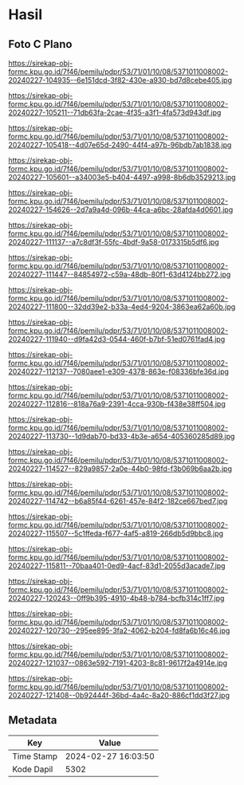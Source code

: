 # Hasil

## Foto C Plano

https://sirekap-obj-formc.kpu.go.id/7f46/pemilu/pdpr/53/71/01/10/08/5371011008002-20240227-104935--6e151dcd-3f82-430e-a930-bd7d8cebe405.jpg

https://sirekap-obj-formc.kpu.go.id/7f46/pemilu/pdpr/53/71/01/10/08/5371011008002-20240227-105211--71db63fa-2cae-4f35-a3f1-4fa573d943df.jpg

https://sirekap-obj-formc.kpu.go.id/7f46/pemilu/pdpr/53/71/01/10/08/5371011008002-20240227-105418--4d07e65d-2490-44f4-a97b-96bdb7ab1838.jpg

https://sirekap-obj-formc.kpu.go.id/7f46/pemilu/pdpr/53/71/01/10/08/5371011008002-20240227-105601--a34003e5-b404-4497-a998-8b6db3529213.jpg

https://sirekap-obj-formc.kpu.go.id/7f46/pemilu/pdpr/53/71/01/10/08/5371011008002-20240227-154626--2d7a9a4d-096b-44ca-a6bc-28afda4d0601.jpg

https://sirekap-obj-formc.kpu.go.id/7f46/pemilu/pdpr/53/71/01/10/08/5371011008002-20240227-111137--a7c8df3f-55fc-4bdf-9a58-0173315b5df6.jpg

https://sirekap-obj-formc.kpu.go.id/7f46/pemilu/pdpr/53/71/01/10/08/5371011008002-20240227-111447--84854972-c59a-48db-80f1-63d4124bb272.jpg

https://sirekap-obj-formc.kpu.go.id/7f46/pemilu/pdpr/53/71/01/10/08/5371011008002-20240227-111800--32dd39e2-b33a-4ed4-9204-3863ea62a60b.jpg

https://sirekap-obj-formc.kpu.go.id/7f46/pemilu/pdpr/53/71/01/10/08/5371011008002-20240227-111940--d9fa42d3-0544-460f-b7bf-51ed0761fad4.jpg

https://sirekap-obj-formc.kpu.go.id/7f46/pemilu/pdpr/53/71/01/10/08/5371011008002-20240227-112137--7080aee1-e309-4378-863e-f08336bfe36d.jpg

https://sirekap-obj-formc.kpu.go.id/7f46/pemilu/pdpr/53/71/01/10/08/5371011008002-20240227-112816--818a76a9-2391-4cca-930b-f438e38ff504.jpg

https://sirekap-obj-formc.kpu.go.id/7f46/pemilu/pdpr/53/71/01/10/08/5371011008002-20240227-113730--1d9dab70-bd33-4b3e-a654-405360285d89.jpg

https://sirekap-obj-formc.kpu.go.id/7f46/pemilu/pdpr/53/71/01/10/08/5371011008002-20240227-114527--829a9857-2a0e-44b0-98fd-f3b069b6aa2b.jpg

https://sirekap-obj-formc.kpu.go.id/7f46/pemilu/pdpr/53/71/01/10/08/5371011008002-20240227-114742--b6a85f44-6261-457e-84f2-182ce667bed7.jpg

https://sirekap-obj-formc.kpu.go.id/7f46/pemilu/pdpr/53/71/01/10/08/5371011008002-20240227-115507--5c1ffeda-f677-4af5-a819-266db5d9bbc8.jpg

https://sirekap-obj-formc.kpu.go.id/7f46/pemilu/pdpr/53/71/01/10/08/5371011008002-20240227-115811--70baa401-0ed9-4acf-83d1-2055d3acade7.jpg

https://sirekap-obj-formc.kpu.go.id/7f46/pemilu/pdpr/53/71/01/10/08/5371011008002-20240227-120243--0ff9b395-4910-4b48-b784-bcfb314c1ff7.jpg

https://sirekap-obj-formc.kpu.go.id/7f46/pemilu/pdpr/53/71/01/10/08/5371011008002-20240227-120730--295ee895-3fa2-4062-b204-fd8fa6b16c46.jpg

https://sirekap-obj-formc.kpu.go.id/7f46/pemilu/pdpr/53/71/01/10/08/5371011008002-20240227-121037--0863e592-7191-4203-8c81-9617f2a4914e.jpg

https://sirekap-obj-formc.kpu.go.id/7f46/pemilu/pdpr/53/71/01/10/08/5371011008002-20240227-121408--0b92444f-36bd-4a4c-8a20-886cf1dd3f27.jpg


## Metadata

| Key        | Value               |
| ---------- | ------------------- |
| Time Stamp | 2024-02-27 16:03:50 |
| Kode Dapil | 5302                |



